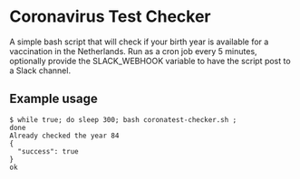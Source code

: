 # Coronavirus Test Checker

A simple bash script that will check if your birth year is available for a vaccination in the Netherlands. Run as a cron job every 5 minutes, optionally provide the SLACK_WEBHOOK variable to have the script post to a Slack channel.

## Example usage

```
$ while true; do sleep 300; bash coronatest-checker.sh ;
done
Already checked the year 84
{
  "success": true
}
ok
```
